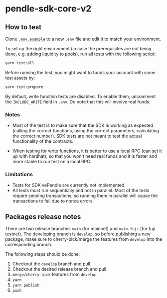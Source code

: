 # pendle-sdk-core-v2

## How to test

Clone [`.env.example`](.env.example) to a new `.env` file and edit it to match
your environment.

To set up the right environment (in case the prerequisites are not being done,
e.g. adding liquidity to pools), run all tests with the following script:

```sh
yarn test:all
```

Before running the test, you might want to funds your account with some test
assets by:

```sh
yarn test:prepare
```

By default, write function tests are disabled. To enable them, uncomment the
`INCLUDE_WRITE` field in `.env`. Do note that this will involve real funds.

### Notes

- Most of the test is to make sure that the SDK is working as expected (calling
the correct functions, using the correct parameters, calculating the correct
number). SDK tests are not meant to test the actual functionality of the contracts.


- When testing for write functions, it is better to use a local RPC (can set it up
with hardhat), so that you won't need real funds and it is faster and more stable
to run test on a local RPC.

### Limitations

- Tests for SDK vePendle are currently not implemented.
- All tests must run sequentially and not in parallel. Most of the tests require
  sending transactions, so running them in parallel will cause the transactions
  to fail due to nonce errors.

## Packages release notes
There are two release branches `main` (for mainnet) and `main-fuji` (for fuji testnet).
The developing branch is `develop`, so before publishing a new package, make sure
to cherry-pick/merge the features from `develop` into the corresponding branch.

The following steps should be done:
1. Checkout the `develop` branch and pull.
2. Checkout the desired release branch and pull.
3. `merge/cherry-pick` features from `develop`
4. `yarn`
5. `yarn publish`
6. `push`